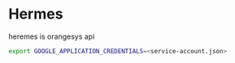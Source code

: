# Hermes

heremes is orangesys api

```sh
export GOOGLE_APPLICATION_CREDENTIALS=<service-account.json>
```
